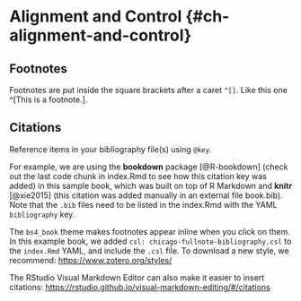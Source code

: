 # Alignment and Control {#ch-alignment-and-control} 

## Footnotes

Footnotes are put inside the square brackets after a caret `^[]`. Like this one ^[This is a footnote.]. 

## Citations

Reference items in your bibliography file(s) using `@key`.

For example, we are using the **bookdown** package [@R-bookdown] (check out the last code chunk in index.Rmd to see how this citation key was added) in this sample book, which was built on top of R Markdown and **knitr** [@xie2015] (this citation was added manually in an external file book.bib). 
Note that the `.bib` files need to be listed in the index.Rmd with the YAML `bibliography` key.


The `bs4_book` theme makes footnotes appear inline when you click on them. In this example book, we added `csl: chicago-fullnote-bibliography.csl` to the `index.Rmd` YAML, and include the `.csl` file. To download a new style, we recommend: https://www.zotero.org/styles/


The RStudio Visual Markdown Editor can also make it easier to insert citations: <https://rstudio.github.io/visual-markdown-editing/#/citations>
